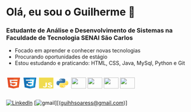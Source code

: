 # Olá, eu sou o Guilherme 👋

### Estudante de Análise e Desenvolvimento de Sistemas na Faculdade de Tecnologia SENAI São Carlos

<ul>
  <li>Focado em aprender e conhecer novas tecnologias</li>
  <li>Procurando oportunidades de estágio</li>
  <li>Estou estudando e praticando: HTML, CSS, Java, MySql, Python e Git</li>
</ul>

<div style="display: inline_block"><br> 
  <img align="center" alt="" height="30" width="40" src="https://raw.githubusercontent.com/devicons/devicon/master/icons/html5/html5-original.svg"> 
  <img align="center" alt="" height="30" width="40" src="https://raw.githubusercontent.com/devicons/devicon/master/icons/css3/css3-original.svg">
  <img align="center" alt="" height="30" width="40" src="https://raw.githubusercontent.com/devicons/devicon/master/icons/javascript/javascript-plain.svg">
  <img align="center" alt="" height="30" width="40" src="https://raw.githubusercontent.com/devicons/devicon/master/icons/python/python-original.svg">
  <img align="center" alt="" height="30" width="40" src="https://cdn.jsdelivr.net/gh/devicons/devicon@latest/icons/c/c-original.svg">
  <img align="center" alt="" height="30" width="40" src="https://cdn.jsdelivr.net/gh/devicons/devicon@latest/icons/git/git-original.svg" />
  <img align="center" alt="" height="30" width="40" src="https://cdn.jsdelivr.net/gh/devicons/devicon@latest/icons/arduino/arduino-original.svg" />
  <img align="center" alt="" height="30" width="40" src="https://cdn.jsdelivr.net/gh/devicons/devicon@latest/icons/mysql/mysql-original.svg" />
          
</div>

## 
[![Linkedln](https://img.shields.io/badge/LinkedIn-0077B5?style=for-the-badge&logo=linkedin&logoColor=wh)](https://www.linkedin.com/in/guilhermessilva1/)
[![gmail](	https://img.shields.io/badge/Gmail-D14836?style=for-the-badge&logo=gmail&logoColor=white)][(guihhsoaress@gmail.com)]
